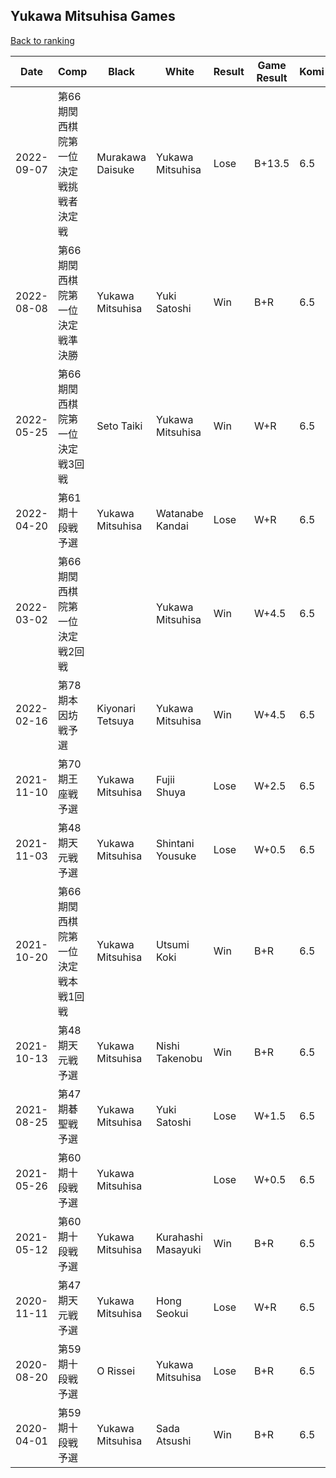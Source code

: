 ## Yukawa Mitsuhisa Games

[Back to ranking](../../index.md)




| **Date** | **Comp** | **Black** | **White** | **Result** | **Game Result** | **Komi** | **Rating** | **Diff** | 
| --- | --- | --- | --- | --- | --- | --- | --- | --- |
| 2022-09-07 | 第66期関西棋院第一位決定戦挑戦者決定戦 | Murakawa Daisuke | Yukawa Mitsuhisa | Lose | B+13.5 | 6.5 | 2943 | 249 | 
| 2022-08-08 | 第66期関西棋院第一位決定戦準決勝 | Yukawa Mitsuhisa | Yuki Satoshi | Win | B+R | 6.5 | 2694 | 0 | 
| 2022-05-25 | 第66期関西棋院第一位決定戦3回戦 | Seto Taiki | Yukawa Mitsuhisa | Win | W+R | 6.5 | 2694 | -21 | 
| 2022-04-20 | 第61期十段戦予選 | Yukawa Mitsuhisa | Watanabe Kandai | Lose | W+R | 6.5 | 2715 | -6 | 
| 2022-03-02 | 第66期関西棋院第一位決定戦2回戦 |  | Yukawa Mitsuhisa | Win | W+4.5 | 6.5 | 2721 | 23 | 
| 2022-02-16 | 第78期本因坊戦予選 | Kiyonari Tetsuya | Yukawa Mitsuhisa | Win | W+4.5 | 6.5 | 2698 | 117 | 
| 2021-11-10 | 第70期王座戦予選 | Yukawa Mitsuhisa | Fujii Shuya | Lose | W+2.5 | 6.5 | 2581 | -37 | 
| 2021-11-03 | 第48期天元戦予選 | Yukawa Mitsuhisa | Shintani Yousuke | Lose | W+0.5 | 6.5 | 2618 | -104 | 
| 2021-10-20 | 第66期関西棋院第一位決定戦本戦1回戦 | Yukawa Mitsuhisa | Utsumi Koki | Win | B+R | 6.5 | 2722 | 112 | 
| 2021-10-13 | 第48期天元戦予選 | Yukawa Mitsuhisa | Nishi Takenobu | Win | B+R | 6.5 | 2610 | 92 | 
| 2021-08-25 | 第47期碁聖戦予選 | Yukawa Mitsuhisa | Yuki Satoshi | Lose | W+1.5 | 6.5 | 2518 | 167 | 
| 2021-05-26 | 第60期十段戦予選 | Yukawa Mitsuhisa |  | Lose | W+0.5 | 6.5 | 2351 | -8 | 
| 2021-05-12 | 第60期十段戦予選 | Yukawa Mitsuhisa | Kurahashi Masayuki | Win | B+R | 6.5 | 2359 | -231 | 
| 2020-11-11 | 第47期天元戦予選 | Yukawa Mitsuhisa | Hong Seokui | Lose | W+R | 6.5 | 2590 | 78 | 
| 2020-08-20 | 第59期十段戦予選 | O Rissei | Yukawa Mitsuhisa | Lose | B+R | 6.5 | 2512 | -59 | 
| 2020-04-01 | 第59期十段戦予選 | Yukawa Mitsuhisa | Sada Atsushi | Win | B+R | 6.5 | 2571 | missing |




